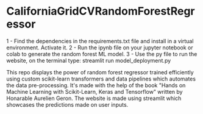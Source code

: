 # CaliforniaGridCVRandomForestRegressor

1 - Find the dependencies in the requirements.txt file and install in a virtual environment. Activate it.
2 - Run the ipynb file on your jupyter notebook or colab to generate the random forest ML model.
3 - Use the py file to run the website, on the terminal type: 
  streamlit run model_deployment.py

This repo displays the power of random forest regressor trained efficiently using custom scikit-learn transformers and data pipelines which automates the data pre-processing. It's made with the help of the book "Hands on Machine Learning with Scikit-Learn, Keras and Tensorflow" written by Honarable Aurelien Geron.
The website is made using streamlit which showcases the predictions made on user inputs.
